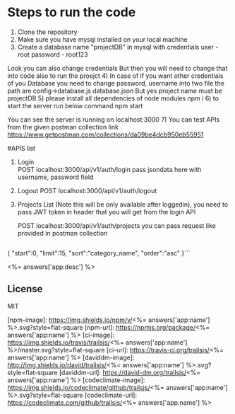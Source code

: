 # Steps to run the code

1) Clone the repository
2) Make sure you have mysql installed on your local machine 
3) Create a database name "projectDB" in mysql with credentials
    user - root
    password - root123
    
  Look you can also change credentials But then you will need to change that into code also to run the proejct
4) In case of if you want other credentials of you Database you need to change password, username into two file the path are
     config->database.js
     database.json
   But yes project name must be projectDB
5) please install all dependencies of node modules
    npm i 
6) to start the server run below command
    npm start

You can see the server is running on localhost:3000
7)  You can test APIs from the given postman collection link
   https://www.getpostman.com/collections/da09be4dcb950eb55951

#APIS list
1) Login  
   POST localhost:3000/api/v1/auth/login 
   pass jsondata here with username, password field  

2) Logout
   POST localhost:3000/api/v1/auth/logout
   
3) Projects List  (Note this will be only available after loggedin), you need to pass JWT token in header that you will get from the login API

   POST localhost:3000/api/v1/auth/projects
   you can pass request like provided in postman collection
    ```js
{
     "start":0,
     "limit":15,
     "sort":"category_name",
     "order":"asc"
    }```

<%= answers['app:desc'] %>

## License
MIT

[npm-image]: https://img.shields.io/npm/v/<%= answers['app:name'] %>.svg?style=flat-square
[npm-url]: https://npmjs.org/package/<%= answers['app:name'] %>
[ci-image]: https://img.shields.io/travis/trailsjs/<%= answers['app:name'] %>/master.svg?style=flat-square
[ci-url]: https://travis-ci.org/trailsjs/<%= answers['app:name'] %>
[daviddm-image]: http://img.shields.io/david/trailsjs/<%= answers['app:name'] %>.svg?style=flat-square
[daviddm-url]: https://david-dm.org/trailsjs/<%= answers['app:name'] %>
[codeclimate-image]: https://img.shields.io/codeclimate/github/trailsjs/<%= answers['app:name'] %>.svg?style=flat-square
[codeclimate-url]: https://codeclimate.com/github/trailsjs/<%= answers['app:name'] %>
